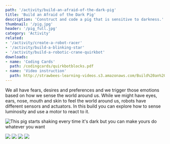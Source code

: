```yaml
---
path: '/activity/build-an-afraid-of-the-dark-pig'
title: 'Build an Afraid of the Dark Pig'
description: 'Construct and code a pig that is sensitive to darkness.'
thumbnail: '/pig.jpg'
header: '/pig_full.jpg'
category: 'Activity'
related:
- '/activity/create-a-robot-racer'
- '/activity/build-a-blinking-star'
- '/activity/build-a-robotic-crane-quirkbot'
downloads:
- name: 'Coding Cards'
  path: /codingcards/quirkbotblocks.pdf
- name: 'Video instruction'
  path: http://strawbees-learning-videos.s3.amazonaws.com/Build%20an%20Afraid%20of%20the%20Dark%20Pig.mp4
---
```


<section component="youtube" url="https://youtu.be/o-oHIgKxDOo"></section>

We all have fears, desires and preferences and we trigger those emotions based on how we sense the world around us. While we might have eyes, ears, nose, mouth and skin to feel the world around us, robots have different sensors and actuators. In this build you can explore how to sense luminosity and use a motor to react to it.

![This pig starts shaking every time it's dark but you can make yours do whatever you want](/afraidofthedarkpig.gif)

<section component="gallery">

![](/codingcards/shake.jpg)
![](/codingcards/backandforth.jpg)
![](/codingcards/sweep.jpg)
![](/codingcards/shakeinthedark.jpg)

</section>
